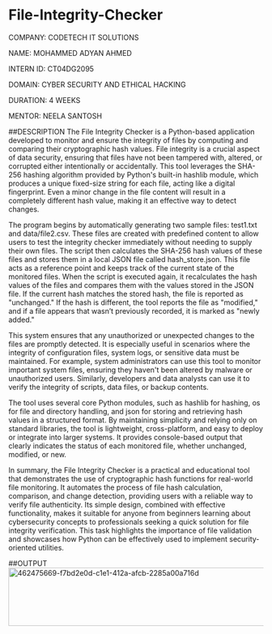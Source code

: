 # File-Integrity-Checker

COMPANY: CODETECH IT SOLUTIONS

NAME: MOHAMMED ADYAN AHMED

INTERN ID: CT04DG2095

DOMAIN: CYBER SECURITY AND ETHICAL HACKING

DURATION: 4 WEEKS

MENTOR: NEELA SANTOSH

##DESCRIPTION The File Integrity Checker is a Python-based application developed to monitor and ensure the integrity of files by computing and comparing their cryptographic hash values. File integrity is a crucial aspect of data security, ensuring that files have not been tampered with, altered, or corrupted either intentionally or accidentally. This tool leverages the SHA-256 hashing algorithm provided by Python's built-in hashlib module, which produces a unique fixed-size string for each file, acting like a digital fingerprint. Even a minor change in the file content will result in a completely different hash value, making it an effective way to detect changes.

The program begins by automatically generating two sample files: test1.txt and data/file2.csv. These files are created with predefined content to allow users to test the integrity checker immediately without needing to supply their own files. The script then calculates the SHA-256 hash values of these files and stores them in a local JSON file called hash_store.json. This file acts as a reference point and keeps track of the current state of the monitored files. When the script is executed again, it recalculates the hash values of the files and compares them with the values stored in the JSON file. If the current hash matches the stored hash, the file is reported as "unchanged." If the hash is different, the tool reports the file as "modified," and if a file appears that wasn’t previously recorded, it is marked as "newly added."

This system ensures that any unauthorized or unexpected changes to the files are promptly detected. It is especially useful in scenarios where the integrity of configuration files, system logs, or sensitive data must be maintained. For example, system administrators can use this tool to monitor important system files, ensuring they haven't been altered by malware or unauthorized users. Similarly, developers and data analysts can use it to verify the integrity of scripts, data files, or backup contents.

The tool uses several core Python modules, such as hashlib for hashing, os for file and directory handling, and json for storing and retrieving hash values in a structured format. By maintaining simplicity and relying only on standard libraries, the tool is lightweight, cross-platform, and easy to deploy or integrate into larger systems. It provides console-based output that clearly indicates the status of each monitored file, whether unchanged, modified, or new.

In summary, the File Integrity Checker is a practical and educational tool that demonstrates the use of cryptographic hash functions for real-world file monitoring. It automates the process of file hash calculation, comparison, and change detection, providing users with a reliable way to verify file authenticity. Its simple design, combined with effective functionality, makes it suitable for anyone from beginners learning about cybersecurity concepts to professionals seeking a quick solution for file integrity verification. This task highlights the importance of file validation and showcases how Python can be effectively used to implement security-oriented utilities.

##OUTPUT
<img width="717" height="115" alt="462475669-f7bd2e0d-c1e1-412a-afcb-2285a00a716d" src="https://github.com/user-attachments/assets/ab0382dc-36cd-4977-9147-e514e8fa4e4a" />
